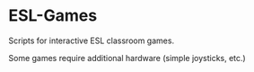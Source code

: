 # ESL-Games
Scripts for interactive ESL classroom games.

Some games require additional hardware (simple joysticks, etc.)
